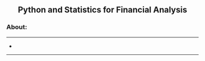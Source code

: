 <h2 align="center">Python and Statistics for Financial Analysis</h2>

### About:



---

- []() 

---
